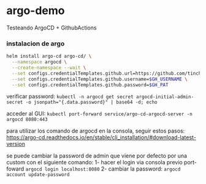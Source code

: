# argo-demo
Testeando ArgoCD + GithubActions

### instalacion de argo

```bash
helm install argo-cd argo-cd/ \
  --namespace argocd \
  --create-namespace --wait \
  --set configs.credentialTemplates.github.url=https://github.com/tinchos \
  --set configs.credentialTemplates.github.username=$GH_USERNAME \
  --set configs.credentialTemplates.github.password=$GH_PAT
```
verificar password:
```kubectl -n argocd get secret argocd-initial-admin-secret -o jsonpath="{.data.password}" | base64 -d; echo```

acceder al GUI:
```kubectl port-forward service/argo-cd-argocd-server -n argocd 8080:443```

para utilizar los comando de argocd en la consola, seguir estos pasos:
https://argo-cd.readthedocs.io/en/stable/cli_installation/#download-latest-version

se puede cambiar la password de admin que viene por defecto por una custom con el siguiente comando:
1- hacer el login via consola previo port-foward ```argocd login localhost:8080```
2- cambiar la password: ```argocd account update-password```

